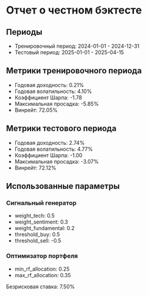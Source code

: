 # Отчет о честном бэктесте

## Периоды
* Тренировочный период: 2024-01-01 - 2024-12-31
* Тестовый период: 2025-01-01 - 2025-04-15

## Метрики тренировочного периода
* Годовая доходность: 0.21%
* Годовая волатильность: 4.10%
* Коэффициент Шарпа: -1.78
* Максимальная просадка: -5.85%
* Винрейт: 72.05%

## Метрики тестового периода
* Годовая доходность: 2.74%
* Годовая волатильность: 4.77%
* Коэффициент Шарпа: -1.00
* Максимальная просадка: -3.07%
* Винрейт: 72.12%

## Использованные параметры
### Сигнальный генератор
* weight_tech: 0.5
* weight_sentiment: 0.3
* weight_fundamental: 0.2
* threshold_buy: 0.5
* threshold_sell: -0.5

### Оптимизатор портфеля
* min_rf_allocation: 0.25
* max_rf_allocation: 0.35

Безрисковая ставка: 7.50%
